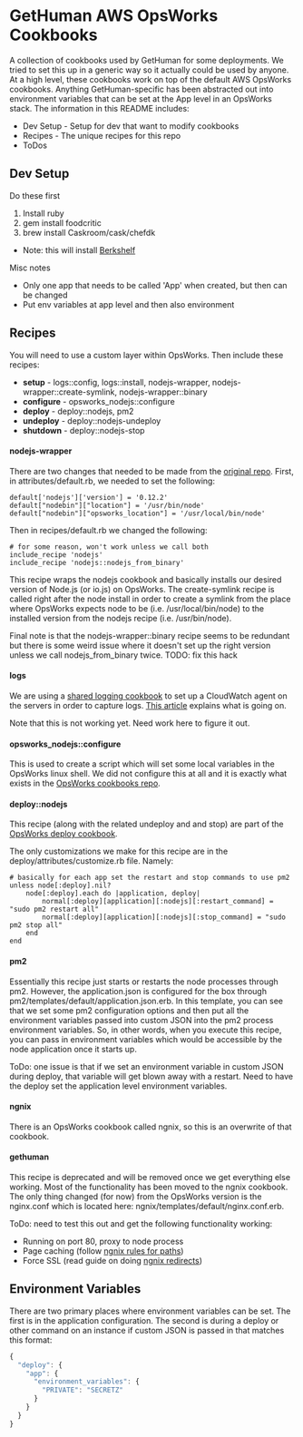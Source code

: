 # GetHuman AWS OpsWorks Cookbooks

A collection of cookbooks used by GetHuman for some deployments. We tried to set this up in a generic
way so it actually could be used by anyone. At a high level, these cookbooks work on top of the
default AWS OpsWorks cookbooks. Anything GetHuman-specific has been abstracted out into environment
variables that can be set at the App level in an OpsWorks stack. The information in this README
includes:

* Dev Setup - Setup for dev that want to modify cookbooks
* Recipes - The unique recipes for this repo
* ToDos

## Dev Setup

Do these first

1. Install ruby
1. gem install foodcritic
1. brew install Caskroom/cask/chefdk
  * Note: this will install [Berkshelf](http://berkshelf.com/)

Misc notes

* Only one app that needs to be called 'App' when created, but then can be changed
* Put env variables at app level and then also environment

## Recipes

You will need to use a custom layer within OpsWorks. Then include these recipes:

* **setup** - logs::config, logs::install, nodejs-wrapper, nodejs-wrapper::create-symlink, nodejs-wrapper::binary
* **configure** - opsworks_nodejs::configure
* **deploy** - deploy::nodejs, pm2
* **undeploy** - deploy::nodejs-undeploy
* **shutdown** - deploy::nodejs-stop

#### nodejs-wrapper

There are two changes that needed to be made from the [original repo](https://github.com/zupper/nodejs-wrapper-opsworks).
First, in attributes/default.rb, we needed to set the following:

```
default['nodejs']['version'] = '0.12.2'
default["nodebin"]["location"] = '/usr/bin/node'
default["nodebin"]["opsworks_location"] = '/usr/local/bin/node'
```

Then in recipes/default.rb we changed the following:

```
# for some reason, won't work unless we call both
include_recipe 'nodejs'
include_recipe 'nodejs::nodejs_from_binary'
```

This recipe wraps the nodejs cookbook and basically installs our desired version of Node.js (or io.js) on
OpsWorks. The create-symlink recipe is called right after the node install in order to create a symlink
from the place where OpsWorks expects node to be (i.e. /usr/local/bin/node) to the 
installed version from the nodejs recipe (i.e. /usr/bin/node).

Final note is that the nodejs-wrapper::binary recipe seems to be redundant but there is some weird
issue where it doesn't set up the right version unless we call nodejs_from_binary twice. TODO: fix this hack

#### logs

We are using a [shared logging cookbook](https://github.com/awslabs/opsworks-cloudwatch-logs-cookbooks) to
set up a CloudWatch agent on the servers in order to capture logs. 
[This article](http://blogs.aws.amazon.com/application-management/post/TxTX72HFKVS9W9/Using-Amazon-CloudWatch-Logs-with-AWS-OpsWorks)
explains what is going on. 

Note that this is not working yet. Need work here to figure it out.

#### opsworks_nodejs::configure

This is used to create a script which will set some local variables in the OpsWorks linux shell. We did not
configure this at all and it is exactly what exists in the [OpsWorks cookbooks repo](https://github.com/aws/opsworks-cookbooks/blob/release-chef-11.10/opsworks_nodejs/templates/default/opsworks.js.erb).

#### deploy::nodejs

This recipe (along with the related undeploy and and stop) are part of the 
[OpsWorks deploy cookbook](https://github.com/aws/opsworks-cookbooks/tree/release-chef-11.10/deploy).

The only customizations we make for this recipe are in the deploy/attributes/customize.rb file. Namely:

```
# basically for each app set the restart and stop commands to use pm2
unless node[:deploy].nil?
    node[:deploy].each do |application, deploy|
        normal[:deploy][application][:nodejs][:restart_command] = "sudo pm2 restart all"
        normal[:deploy][application][:nodejs][:stop_command] = "sudo pm2 stop all"
    end
end
```

#### pm2

Essentially this recipe just starts or restarts the node processes through pm2. However, the application.json
is configured for the box through pm2/templates/default/application.json.erb. In this template, you can see
that we set some pm2 configuration options and then put all the environment variables passed into
custom JSON into the pm2 process environment variables. So, in other words, when you execute this recipe,
you can pass in environment variables which would be accessible by the node application once it starts up.

ToDo: one issue is that if we set an environment variable in custom JSON during deploy, that variable
will get blown away with a restart. Need to have the deploy set the application level environment variables.

#### ngnix

There is an OpsWorks cookbook called ngnix, so this is an overwrite of that cookbook. 

#### gethuman

This recipe is deprecated and will be removed once we get everything else working. Most of the functionality
has been moved to the ngnix cookbook. The only thing changed (for now) from the OpsWorks version
is the nginx.conf which is located here: ngnix/templates/default/nginx.conf.erb.

ToDo: need to test this out and get the following functionality working:

* Running on port 80, proxy to node process
* Page caching (follow [ngnix rules for paths](http://nginx.org/en/docs/http/ngx_http_core_module.html#location))
* Force SSL (read guide on doing [ngnix redirects](http://stackoverflow.com/questions/10294481/how-to-redirect-a-url-in-nginx))

## Environment Variables

There are two primary places where environment variables can be set. The first is in the application configuration.
The second is during a deploy or other command on an instance if custom JSON is passed in that matches this format:

```javascript
{
  "deploy": {
    "app": {
      "environment_variables": {
        "PRIVATE": "SECRETZ"
      }
    }
  }
}
```
